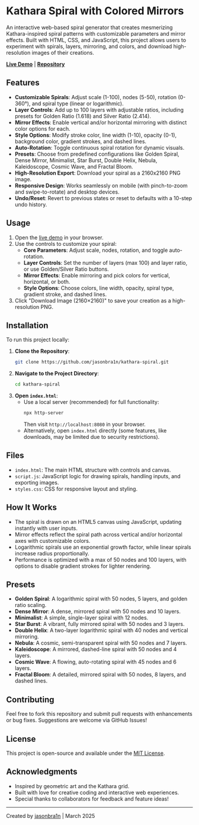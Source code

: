 # Kathara Spiral with Colored Mirrors

An interactive web-based spiral generator that creates mesmerizing Kathara-inspired spiral patterns with customizable parameters and mirror effects. Built with HTML, CSS, and JavaScript, this project allows users to experiment with spirals, layers, mirroring, and colors, and download high-resolution images of their creations.

**[Live Demo](https://jasonbra1n.github.io/kathara-spiral/)** | **[Repository](https://github.com/jasonbra1n/kathara-spiral)**

## Features

- **Customizable Spirals**: Adjust scale (1-100), nodes (5-50), rotation (0-360°), and spiral type (linear or logarithmic).
- **Layer Controls**: Add up to 100 layers with adjustable ratios, including presets for Golden Ratio (1.618) and Silver Ratio (2.414).
- **Mirror Effects**: Enable vertical and/or horizontal mirroring with distinct color options for each.
- **Style Options**: Modify stroke color, line width (1-10), opacity (0-1), background color, gradient strokes, and dashed lines.
- **Auto-Rotation**: Toggle continuous spiral rotation for dynamic visuals.
- **Presets**: Choose from predefined configurations like Golden Spiral, Dense Mirror, Minimalist, Star Burst, Double Helix, Nebula, Kaleidoscope, Cosmic Wave, and Fractal Bloom.
- **High-Resolution Export**: Download your spiral as a 2160x2160 PNG image.
- **Responsive Design**: Works seamlessly on mobile (with pinch-to-zoom and swipe-to-rotate) and desktop devices.
- **Undo/Reset**: Revert to previous states or reset to defaults with a 10-step undo history.

## Usage

1. Open the [live demo](https://jasonbra1n.github.io/kathara-spiral/) in your browser.
2. Use the controls to customize your spiral:
   - **Core Parameters**: Adjust scale, nodes, rotation, and toggle auto-rotation.
   - **Layer Controls**: Set the number of layers (max 100) and layer ratio, or use Golden/Silver Ratio buttons.
   - **Mirror Effects**: Enable mirroring and pick colors for vertical, horizontal, or both.
   - **Style Options**: Choose colors, line width, opacity, spiral type, gradient stroke, and dashed lines.
3. Click "Download Image (2160×2160)" to save your creation as a high-resolution PNG.

## Installation

To run this project locally:

1. **Clone the Repository**:
   ```bash
   git clone https://github.com/jasonbra1n/kathara-spiral.git
   ```
2. **Navigate to the Project Directory**:
   ```bash
   cd kathara-spiral
   ```
3. **Open `index.html`**:
   - Use a local server (recommended) for full functionality:
     ```bash
     npx http-server
     ```
     Then visit `http://localhost:8080` in your browser.
   - Alternatively, open `index.html` directly (some features, like downloads, may be limited due to security restrictions).

## Files

- `index.html`: The main HTML structure with controls and canvas.
- `script.js`: JavaScript logic for drawing spirals, handling inputs, and exporting images.
- `styles.css`: CSS for responsive layout and styling.

## How It Works

- The spiral is drawn on an HTML5 canvas using JavaScript, updating instantly with user inputs.
- Mirror effects reflect the spiral path across vertical and/or horizontal axes with customizable colors.
- Logarithmic spirals use an exponential growth factor, while linear spirals increase radius proportionally.
- Performance is optimized with a max of 50 nodes and 100 layers, with options to disable gradient strokes for lighter rendering.

## Presets

- **Golden Spiral**: A logarithmic spiral with 50 nodes, 5 layers, and golden ratio scaling.
- **Dense Mirror**: A dense, mirrored spiral with 50 nodes and 10 layers.
- **Minimalist**: A simple, single-layer spiral with 12 nodes.
- **Star Burst**: A vibrant, fully mirrored spiral with 50 nodes and 3 layers.
- **Double Helix**: A two-layer logarithmic spiral with 40 nodes and vertical mirroring.
- **Nebula**: A cosmic, semi-transparent spiral with 50 nodes and 7 layers.
- **Kaleidoscope**: A mirrored, dashed-line spiral with 50 nodes and 4 layers.
- **Cosmic Wave**: A flowing, auto-rotating spiral with 45 nodes and 6 layers.
- **Fractal Bloom**: A detailed, mirrored spiral with 50 nodes, 8 layers, and dashed lines.

## Contributing

Feel free to fork this repository and submit pull requests with enhancements or bug fixes. Suggestions are welcome via GitHub Issues!

## License

This project is open-source and available under the [MIT License](LICENSE).

## Acknowledgments

- Inspired by geometric art and the Kathara grid.
- Built with love for creative coding and interactive web experiences.
- Special thanks to collaborators for feedback and feature ideas!

---

Created by [jasonbra1n](https://github.com/jasonbra1n) | March 2025
```
